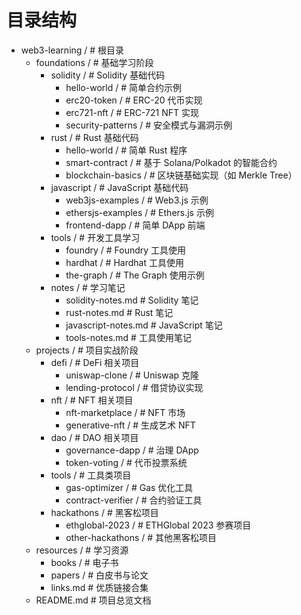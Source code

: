 # 目录结构

- web3-learning / # 根目录
  - foundations / # 基础学习阶段
    - solidity / # Solidity 基础代码
      - hello-world / # 简单合约示例
      - erc20-token / # ERC-20 代币实现
      - erc721-nft / # ERC-721 NFT 实现
      - security-patterns / # 安全模式与漏洞示例
    - rust / # Rust 基础代码
      - hello-world / # 简单 Rust 程序
      - smart-contract / # 基于 Solana/Polkadot 的智能合约
      - blockchain-basics / # 区块链基础实现（如 Merkle Tree）
    - javascript / # JavaScript 基础代码
      - web3js-examples / # Web3.js 示例
      - ethersjs-examples / # Ethers.js 示例
      - frontend-dapp / # 简单 DApp 前端
    - tools / # 开发工具学习
      - foundry / # Foundry 工具使用
      - hardhat / # Hardhat 工具使用
      - the-graph / # The Graph 使用示例
    - notes / # 学习笔记
      - solidity-notes.md # Solidity 笔记
      - rust-notes.md # Rust 笔记
      - javascript-notes.md # JavaScript 笔记
      - tools-notes.md # 工具使用笔记
  - projects / # 项目实战阶段
    - defi / # DeFi 相关项目
      - uniswap-clone / # Uniswap 克隆
      - lending-protocol / # 借贷协议实现
    - nft / # NFT 相关项目
      - nft-marketplace / # NFT 市场
      - generative-nft / # 生成艺术 NFT
    - dao / # DAO 相关项目
      - governance-dapp / # 治理 DApp
      - token-voting / # 代币投票系统
    - tools / # 工具类项目
      - gas-optimizer / # Gas 优化工具
      - contract-verifier / # 合约验证工具
    - hackathons / # 黑客松项目
      - ethglobal-2023 / # ETHGlobal 2023 参赛项目
      - other-hackathons / # 其他黑客松项目
  - resources / # 学习资源
    - books / # 电子书
    - papers / # 白皮书与论文
    - links.md # 优质链接合集
  - README.md # 项目总览文档